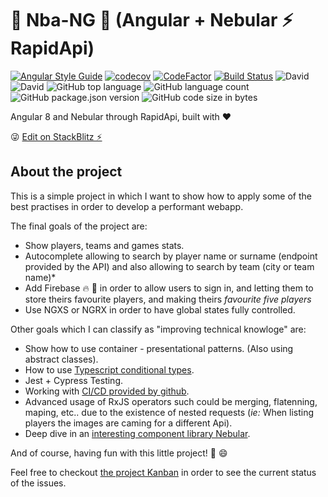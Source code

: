 # :basketball: Nba-NG :basketball: (Angular + Nebular ⚡ RapidApi)

[![Angular Style Guide][angular-style-guide-badge]][angular-style-guide-badge-url]
[![codecov](https://codecov.io/gh/bndF1/nba-api-poc/branch/master/graph/badge.svg)](https://codecov.io/gh/bndF1/nba-api-poc)
[![CodeFactor](https://www.codefactor.io/repository/github/bndf1/nba-api-poc/badge)](https://www.codefactor.io/repository/github/bndf1/nba-api-poc)
[![Build Status](https://github.com/bndF1/nba-api-poc/workflows/build/badge.svg)](https://github.com/bndF1/nba-api-poc/build/badge.svg) ![David](https://img.shields.io/david/bndF1/nba-api-poc) ![David](https://img.shields.io/david/dev/bndF1/nba-api-poc)
![GitHub top language](https://img.shields.io/github/languages/top/bndF1/nba-api-poc)
![GitHub language count](https://img.shields.io/github/languages/count/bndF1/nba-api-poc)
![GitHub package.json version](https://img.shields.io/github/package-json/v/bndF1/nba-api-poc)
![GitHub code size in bytes](https://img.shields.io/github/languages/code-size/bndF1/nba-api-poc)

Angular 8 and Nebular through RapidApi, built with :heart:

😜 [Edit on StackBlitz ⚡️](https://stackblitz.com/edit/nba-api-poc)

## About the project

This is a simple project in which I want to show how to apply some of the best practises in order to develop a performant webapp.

The final goals of the project are:

-  Show players, teams and games stats.
-  Autocomplete allowing to search by player name or surname (endpoint provided by the API) and also allowing to search by team (city or team name)*
-  Add Firebase :fire: :rocket: in order to allow users to sign in, and letting them to store theirs favourite players, and making theirs *favourite five players*
-  Use NGXS or NGRX in order to have global states fully controlled.

Other goals which I can classify as "improving technical knowloge" are:

-  Show how to use container - presentational patterns. (Also using abstract classes).
-  How to use [Typescript conditional types](https://www.typescriptlang.org/docs/handbook/release-notes/typescript-2-8.html).
-  Jest + Cypress Testing.
-  Working with [CI/CD provided by github](https://github.com/features/actions).
-  Advanced usage of RxJS operators such could be merging, flatenning, maping, etc.. due to the existence of nested requests (*ie:* When listing players the images are caming for a different Api).
-  Deep dive in an [interesting component library Nebular](https://akveo.github.io/nebular/).

And of course, having fun with this little project! :rocket: :smile:

Feel free to checkout [the project Kanban](https://github.com/bndF1/nba-api-poc/projects/1) in order to see the current status of the issues.

[angular-style-guide-badge]: https://mgechev.github.io/angular2-style-guide/images/badge.svg
[angular-style-guide-badge-url]: https://angular.io/styleguide
